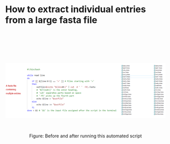 # **How to extract individual entries from a large fasta file** <br />
<br />
<br />
<br />
<br />
<br />
<p align="center">
  <img 
    src="https://github.com/asadprodhan/Fasta-file-splitted-into-individual-entries/blob/main/fastFileSplitted_infograph.PNG"
  >
</p>
<br />
<p align = "center">
Figure: Before and after running this automated script
</p>
<br />
<br />
<br />
<br />
